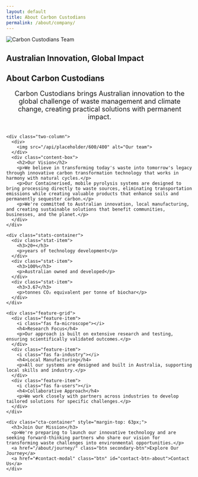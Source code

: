 ```yaml
---
layout: default
title: About Carbon Custodians
permalink: /about/company/
---
```


<section class="hero-banner">
  <img src="/api/placeholder/1200/400" alt="Carbon Custodians Team">
  <div class="overlay-text">
    <h2>Australian Innovation, Global Impact</h2>
  </div>
</section>

<section class="section">
  <div class="tesla-pattern"></div>
  <div class="container">
    <div class="center-title">
      <h2 class="section-title">About Carbon Custodians</h2>
    </div>
    <p style="text-align: center; max-width: 800px; margin: 0 auto 36px; font-size: 18px;">
      Carbon Custodians brings Australian innovation to the global challenge of waste management and climate change, creating practical solutions with permanent impact.
    </p>
    
    <div class="two-column">
      <div>
        <img src="/api/placeholder/600/400" alt="Our team">
      </div>
      <div class="content-box">
        <h2>Our Vision</h2>
        <p>We believe in transforming today's waste into tomorrow's legacy through innovative carbon transformation technology that works in harmony with natural cycles.</p>
        <p>Our Containerised, mobile pyrolysis systems are designed to bring processing directly to waste sources, eliminating transportation emissions while creating valuable products that enhance soils and permanently sequester carbon.</p>
        <p>We're committed to Australian innovation, local manufacturing, and creating sustainable solutions that benefit communities, businesses, and the planet.</p>
      </div>
    </div>
    
    <div class="stats-container">
      <div class="stat-item">
        <h3>20+</h3>
        <p>years of technology development</p>
      </div>
      <div class="stat-item">
        <h3>100%</h3>
        <p>Australian owned and developed</p>
      </div>
      <div class="stat-item">
        <h3>3.67</h3>
        <p>tonnes CO₂ equivalent per tonne of biochar</p>
      </div>
    </div>
    
    <div class="feature-grid">
      <div class="feature-item">
        <i class="fas fa-microscope"></i>
        <h4>Research Focus</h4>
        <p>Our approach is built on extensive research and testing, ensuring scientifically validated outcomes.</p>
      </div>
      <div class="feature-item">
        <i class="fas fa-industry"></i>
        <h4>Local Manufacturing</h4>
        <p>All our systems are designed and built in Australia, supporting local skills and industry.</p>
      </div>
      <div class="feature-item">
        <i class="fas fa-users"></i>
        <h4>Collaborative Approach</h4>
        <p>We work closely with partners across industries to develop tailored solutions for specific challenges.</p>
      </div>
    </div>
    
    <div class="cta-container" style="margin-top: 63px;">
      <h3>Join Our Mission</h3>
      <p>We're preparing to launch our innovative technology and are seeking forward-thinking partners who share our vision for transforming waste challenges into environmental opportunities.</p>
      <a href="/about/journey/" class="btn secondary-btn">Explore Our Journey</a>
      <a href="#contact-modal" class="btn" id="contact-btn-about">Contact Us</a>
    </div>
  </div>
</section>
